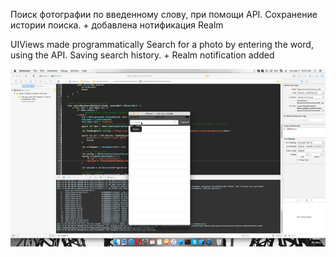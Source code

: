 
Поиск фотографии по введенному слову, при помощи API. Сохранение истории поиска. + добавлена нотификация Realm

UIViews made programmatically 
Search for a photo by entering the word, using the API. Saving search history. + Realm notification added

![Alt text](https://github.com/granchenkooleg/Search_photo_with_API_iOS/blob/master/SearchPhoto.gif?raw=true "Search_photo_with_API")
